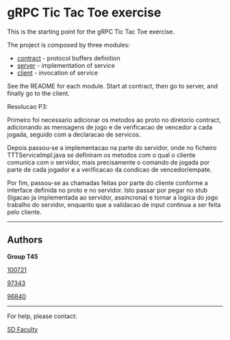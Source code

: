 # gRPC Tic Tac Toe exercise

This is the starting point for the gRPC Tic Tac Toe exercise.

The project is composed by three modules:
- [contract](contract/) - protocol buffers definition
- [server](server/) - implementation of service
- [client](client/) - invocation of service

See the README for each module.
Start at contract, then go to server, and finally go to the client.

Resolucao P3:

Primeiro foi necessario adicionar os metodos ao proto no diretorio
contract, adicionando as mensagens de jogo e de verificacao de
vencedor a cada jogada, seguido com a declaracao de servicos.

Depois passou-se a implementacao na parte do servidor, onde no
ficheiro TTTServiceImpl.java se definiram os metodos com o qual
o cliente comunica com o servidor, mais precisamente o comando
de jogada por parte de cada jogador e a verificacao da condicao
de vencedor/empate.

Por fim, passou-se as chamadas feitas por parte do cliente
conforme a interface definida no proto e no servidor. Isto
passar por pegar no stub (ligacao ja implementada ao servidor,
assincrona) e tornar a logica do jogo trabalho do servidor,
enquanto que a validacao de input continua a ser feita pelo
cliente.


----

## Authors

**Group T45**

[100721](mailto:antonio.moreira.oliveira@tecnico.ulisboa.pt)

[97343](mailto:thomas.theisen@tecnico.ulisboa.pt)

[96840](mailto:antonio.oliveira.fernandes@tecnico.ulisboa.pt)


----

For help, please contact:

[SD Faculty](mailto:leic-sod@disciplinas.tecnico.ulisboa.pt)
